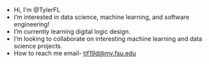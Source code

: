 - Hi, I’m @TylerFL
- I’m interested in data science, machine learning, and software engineering!
- I’m currently learning digital logic design.
- I’m looking to collaborate on interesting machine learning and data science projects.
- How to reach me email- tjf19d@my.fsu.edu

<!---
TylerFL/TylerFL is a ✨ special ✨ repository because its `README.md` (this file) appears on your GitHub profile.
You can click the Preview link to take a look at your changes.
--->
